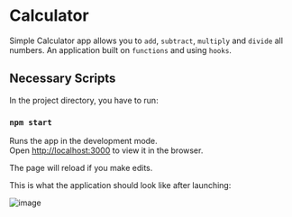 # Calculator

Simple Calculator app allows you to  `add`,  `subtract`,  `multiply` and  `divide` all numbers.
An application built on `functions` and using `hooks`.
##



## Necessary Scripts

In the project directory, you have to run:

### `npm start`
Runs the app in the development mode.<br />
Open [http://localhost:3000](http://localhost:3000) to view it in the browser.

The page will reload if you make edits.<br />

This is what the application should look like after launching:

![image](https://user-images.githubusercontent.com/81814080/121359831-2a4b6a80-c934-11eb-87fc-1ab10c27b390.png)
